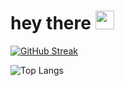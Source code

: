 <h1>
  hey there
  <img src="https://media.giphy.com/media/hvRJCLFzcasrR4ia7z/giphy.gif" width="30px"/>
</h1>

[![GitHub Streak](https://streak-stats.demolab.com?user=chirbard&theme=tokyonight)](https://git.io/streak-stats)

![Top Langs](https://github-readme-stats.vercel.app/api/top-langs/?username=anuraghazra&layout=compact&theme=tokyonight)
